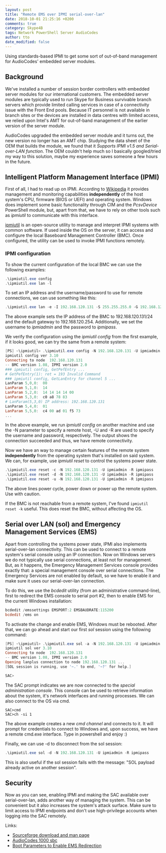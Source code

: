 ```yaml
---
layout: post
title: "Remote EMS over IPMI serial-over-lan"
date: 2018-10-01 21:25:16 +0200
comments: true
category: Skype4B
tags: Network PowerShell Server AudioCodes
author: tto
date_modified: false
---
```


Using standards-based IPMI to get some sort of out-of-band management for AudioCodes' embedded server modules.

<!-- more -->

## Background

We've installed a number of session border controllers with embedded server modules for our international customers. The embedded server modules are typically used to run Skype for Business survivable branch servers which provide limited calling services in case of a connectivity issue with the Front End pools. Because IT personnel is not available in branch sites or the devices are installed in data centres with limited access, we relied upon Intel's AMT for out-of-band management of the earlier version of the server module.

AudioCodes upgraded the embedded server module and it turns out, the new version no longer has an AMT chip. Studying the data sheet of the OEM that builds the module, we found that it _Supports IPMI v1.5 and Serial-over-LAN function_. The OEM couldn't help much so I basically googled/tried my way to this solution, maybe my experience saves someone a few hours in the future.

## Intelligent Platform Management Interface (IPMI)

First of all, I had to read up on IPMI. According to [Wikipedia](https://en.wikipedia.org/wiki/Intelligent_Platform_Management_Interface) it provides management and monitoring capabilities **independently** of the host system's CPU, firmware (BIOS or UEFI) and operating system. Windows does implement some basic functionality through CIM and the _PcsvDevice_ PowerShell module, but, apart from that, we have to rely on other tools such as _ipmiutil_ to communicate with this interface.

[ipmiutil](http://ipmiutil.sourceforge.net/) is an open-source utility to manage and interpret IPMI systems with common software. If used inside the OS on the server, it can access and configure the local Baseboard Management Controller (BMC). Once configured, the utility can be used to invoke IPMI functions remotely.

### IPMI configuration

To show the current configuration of the local BMC we can use the following examples:

```powershell
.\ipmiutil.exe config
.\ipmiutil.exe lan -l
```

To set an IP address and the username/password to use for remote connections, we can use something like this:

```powershell
.\ipmiutil.exe lan -e -I 192.168.120.131 -S 255.255.255.0 -G 192.168.120.254 -L 5 -p ipmipass -u ipmiadmin
``` 

The above example sets the IP address of the BMC to 192.168.120.131/24 and the default gateway to 192.168.120.254. Additionally, we set the username to _ipmiadmin_ and the password to _ipmipass_. 

We verify the configuration using the _ipmiutil config_ from the first example, if it looks good, we can try the same from a remote system:

```powershell
[PS] ~\ipmiutil> .\ipmiutil.exe config -N 192.168.120.131 -U ipmiadmin -R ipmipass
ipmiutil config ver 3.10
Connecting to node  192.168.120.131
-- BMC version 1.08, IPMI version 2.0
### ipmiutil config, GetPefEntry ...
# GetPefEntry(1): ret = 193 Invalid Command
### ipmiutil config, GetLanEntry for channel 5 ...
LanParam 5,0,0:  00
LanParam 5,1,0:  14
LanParam 5,2,0:  14 14 14 14 00
LanParam 5,3,0:  c0 a8 78 83
# LanParam(5,3,0) IP address: 192.168.120.131
LanParam 5,4,0:  01
LanParam 5,5,0:  c4 00 ad 01 f5 73
...
```

In the above example, we run _ipmiutil config_ on another machine and use the -N parameter to specify a remote host, -U and -R are used to specify the username and password, respectively. The output shows the connection succeeded and thus, we have remote connectivity.

Now we have an way to manage certain features of the remote system **independently** from the operating system that's installed on said system. We can, for example, use _ipmiutil reset_ to control the systems power state.

```powershell
.\ipmiutil.exe reset -c -N 192.168.120.131 -U ipmiadmin -R ipmipass
.\ipmiutil.exe reset -d -N 192.168.120.131 -U ipmiadmin -R ipmipass
.\ipmiutil.exe reset -u -N 192.168.120.131 -U ipmiadmin -R ipmipass
```

The above lines power cycle, power down or power up the remote system. Use with caution.

If the BMC is not reachable from a remote system, I've found `ipmiutil reset -k` useful. This does reset the BMC, without affecting the OS.

## Serial over LAN (sol) and Emergency Management Services (EMS)

Apart from controlling the systems power state, IPMI also implements serial-over-lan connectivity. This can be used to connect to a remote system's serial console using an IP connection. Now on Windows servers we do not typically use serial connections, at least not for management. But, as it happens, the Emergency Management Services console provides exactly that: a special management console over serial connections. The Emergency Services are not enabled by default, so we have to enable it and make sure it uses our serial-over-lan connection.

To do this, we use the _bcdedit_ utility (from an administrative command-line), first to redirect the EMS console to serial port #2, then to enable EMS for the current Windows installation:

```powershell
bcdedit /emssettings EMSPORT:2 EMSBAUDRATE:115200
bcdedit /ems on 
```

To activate the change and enable EMS, Windows must be rebooted. After that, we can go ahead and start our first _sol_ session using the following command:

```powershell
[PS] ~\ipmiutil> .\ipmiutil.exe sol -a -N 192.168.120.131 -U ipmiadmin -R ipmipass
ipmiutil sol ver 3.10
Connecting to node  192.168.120.131
-- BMC version 1.08, IPMI version 2.0
Opening lanplus connection to node 192.168.120.131 ...
[SOL session is running, use '~.' to end, '~?' for help.]

SAC>
```

The SAC prompt indicates we are now connected to the _special administration console_. This console can be used to retrieve information about the system, it's network interfaces and running processes. We can also connect to the OS via cmd.

```sac
SAC>cmd
SAC>ch -si 1
```

The above example creates a new _cmd channel_ and connects to it. It will prompt for credentials to connect to Windows and, upon success, we have a remote cmd.exe interface. Type in powershell and enjoy :)

Finally, we can use -d to disconnect from the sol session:

```powershell
.\ipmiutil.exe sol -d -N 192.168.120.131 -U ipmiadmin -R ipmipass
```

This is also useful if the sol session fails with the message: "SOL payload already active on another session".


## Security

Now as you can see, enabling IPMI and making the SAC available over serial-over-lan, adds another way of managing the system. This can be convenient but it also increases the system's attack surface. Make sure to limit access to IPMI endpoints and don't use high-privilege accounts when logging into the SAC remotely.   

Links:

- [Sourceforge download and man page](http://ipmiutil.sourceforge.net/)
- [AudioCodes 1000 sbc](https://www.audiocodes.com/solutions-products/products/session-border-controllers-sbcs/mediant-1000-sbc)
- [Boot Parameters to Enable EMS Redirection](https://docs.microsoft.com/en-us/windows-hardware/drivers/devtest/boot-parameters-to-enable-ems-redirection)